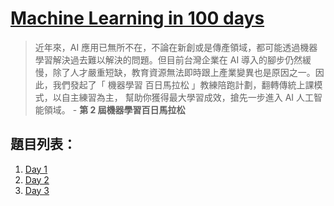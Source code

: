 # [Machine Learning in 100 days](https://ai100-2.cupoy.com/)

>近年來，AI 應用已無所不在，不論在新創或是傳產領域，都可能透過機器學習解決過去難以解決的問題。但目前台灣企業在 AI 導入的腳步仍然緩慢，除了人才嚴重短缺，教育資源無法即時跟上產業變異也是原因之一。因此，我們發起了「 機器學習 百日馬拉松 」教練陪跑計劃，翻轉傳統上課模式，以自主練習為主， 幫助你獲得最大學習成效，搶先一步進入 AI 人工智能領域。 - **第 2 屆機器學習百日馬拉松**

## 題目列表：
1. [Day 1](./questions/d1.md)
2. [Day 2](./questions/d2.md)
3. [Day 3](./questions/d3.md)
